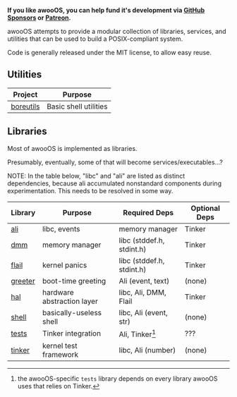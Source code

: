 ---
---

**If you like awooOS, you can help fund it's development via
[GitHub Sponsors](https://github.com/sponsors/duckinator) or
[Patreon](https://patreon.com/duckinator).**

awooOS attempts to provide a modular collection of libraries, services, and
utilities that can be used to build a POSIX-compliant system.

Code is generally released under the MIT license, to allow easy reuse.

## Utilities

| Project                                               | Purpose               |
|-------------------------------------------------------|-----------------------|
| [boreutils](https://github.com/duckinator/boreutils/) | Basic shell utilities |

## Libraries

Most of awooOS is implemented as libraries.

Presumably, eventually, some of that will become services/executables...?

NOTE: In the table below, "libc" and "ali" are listed as distinct
dependencies, because ali accumulated nonstandard components during
experimentation. This needs to be resolved in some way.

| Library        | Purpose                    | Required Deps             | Optional Deps |
|----------------|----------------------------|---------------------------|---------------|
| [ali][1]       | libc, events               | memory manager            | Tinker        |
| [dmm][2]       | memory manager             | libc (stddef.h, stdint.h) | Tinker        |
| [flail][3]     | kernel panics              | libc (stddef.h, stdint.h) | Tinker        |
| [greeter][4]   | boot-time greeting         | Ali (event, text)         | (none)        |
| [hal][5]       | hardware abstraction layer | libc, Ali, DMM, Flail     | Tinker        |
| [shell][6]     | basically-useless shell    | libc, Ali (event, str)    | (none)        |
| [tests][7]     | Tinker integration         | Ali, Tinker[^1]           | ???           |
| [tinker][8]    | kernel test framework      | libc, Ali (number)        | (none)        |

[^1]: the awooOS-specific `tests` library depends on every library awooOS uses that relies on Tinker.

[1]: /libs/ali
[2]: /libs/dmm
[3]: /libs/flail
[4]: /libs/greeter
[5]: /libs/hal
[6]: /libs/shell
[7]: /libs/tests
[8]: /libs/tinker
